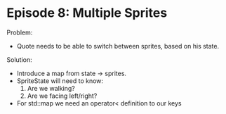 Episode 8: Multiple Sprites
===========================

Problem:

  - Quote needs to be able to switch between sprites, based on his state.

Solution:

  - Introduce a map from state -&gt; sprites.
  - SpriteState will need to know:
    1. Are we walking?
    2. Are we facing left/right?
  - For std::map we need an operator&lt; definition to our keys
